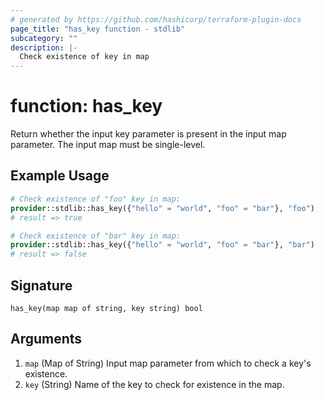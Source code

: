 ```yaml
---
# generated by https://github.com/hashicorp/terraform-plugin-docs
page_title: "has_key function - stdlib"
subcategory: ""
description: |-
  Check existence of key in map
---
```


# function: has_key

Return whether the input key parameter is present in the input map parameter. The input map must be single-level.

## Example Usage

```terraform
# Check existence of "foo" key in map:
provider::stdlib::has_key({"hello" = "world", "foo" = "bar"}, "foo")
# result => true

# Check existence of "bar" key in map:
provider::stdlib::has_key({"hello" = "world", "foo" = "bar"}, "bar")
# result => false
```

## Signature

<!-- signature generated by tfplugindocs -->
```text
has_key(map map of string, key string) bool
```

## Arguments

<!-- arguments generated by tfplugindocs -->
1. `map` (Map of String) Input map parameter from which to check a key's existence.
1. `key` (String) Name of the key to check for existence in the map.
